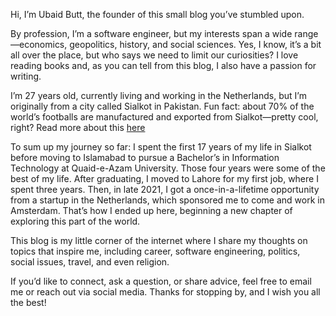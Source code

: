 Hi, I’m Ubaid Butt, the founder of this small blog you’ve stumbled upon.

By profession, I’m a software engineer, but my interests span a wide range—economics, geopolitics, history, and social sciences. Yes, I know, it’s a bit all over the place, but who says we need to limit our curiosities? I love reading books and, as you can tell from this blog, I also have a passion for writing.

I’m 27 years old, currently living and working in the Netherlands, but I’m originally from a city called Sialkot in Pakistan. Fun fact: about 70% of the world’s footballs are manufactured and exported from Sialkot—pretty cool, right? Read more about this [here](https://www.businessinsider.com/most-of-the-worlds-soccer-balls-are-made-in-pakistan-2022-12?international=true&r=US&IR=T)

To sum up my journey so far: I spent the first 17 years of my life in Sialkot before moving to Islamabad to pursue a Bachelor’s in Information Technology at Quaid-e-Azam University. Those four years were some of the best of my life. After graduating, I moved to Lahore for my first job, where I spent three years. Then, in late 2021, I got a once-in-a-lifetime opportunity from a startup in the Netherlands, which sponsored me to come and work in Amsterdam. That’s how I ended up here, beginning a new chapter of exploring this part of the world.

This blog is my little corner of the internet where I share my thoughts on topics that inspire me, including career, software engineering, politics, social issues, travel, and even religion.

If you’d like to connect, ask a question, or share advice, feel free to email me or reach out via social media. Thanks for stopping by, and I wish you all the best!
